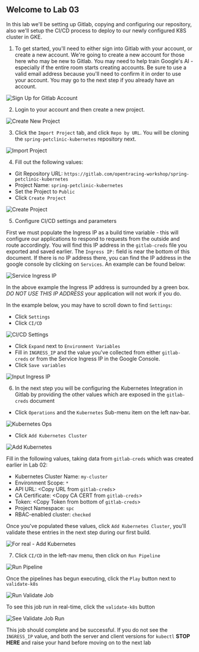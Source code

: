 Welcome to Lab 03
---

In this lab we'll be setting up Gitlab, copying and configuring our repository, also we'll setup the CI/CD process to deploy to our newly configured K8S cluster in GKE.

1. To get started, you'll need to either sign into Gitlab with your account, or create a new account. We're going to create a new account for those here who may be new to Gitlab. You may need to help train Google's AI - especially if the entire room starts creating accounts. Be sure to use a valid email address because you'll need to confirm it in order to use your account. You may go to the next step if you already have an account.

![Sign Up for Gitlab Account](lab-03/images/img01.png)

2. Login to your account and then create a new project.

![Create New Project](lab-03/images/img02.png)

3. Click the `Import Project` tab, and click `Repo by URL`. You will be cloning the `spring-petclinic-kubernetes` repository next.

![Import Project](lab-03/images/img03.png)

4. Fill out the following values:

* Git Repository URL: `https://gitlab.com/opentracing-workshop/spring-petclinic-kubernetes`
* Project Name: `spring-petclinic-kubernetes`
* Set the Project to `Public`
* Click `Create Project`

![Create Project](lab-03/images/img04.png)

5. Configure CI/CD settings and parameters

First we must populate the Ingress IP as a build time variable - this will configure our applications to respond to requests from the outside and route accordingly. You will find this IP address in the `gitlab-creds` file you exported and saved earlier. The `Ingress IP:` field is near the bottom of this document. If there is no IP address there, you can find the IP address in the google console by clicking on `Services`. An example can be found below:

![Service Ingress IP](lab-03/images/img05a.png)

In the above example the Ingress IP address is surrounded by a green box. *DO NOT USE THIS IP ADDRESS* your application will not work if you do.

In the example below, you may have to scroll down to find `Settings`:

* Click `Settings`
* Click `CI/CD`

![CI/CD Settings](lab-03/images/img05b.png)

* Click `Expand` next to `Environment Variables`
* Fill in `INGRESS_IP` and the value you've collected from either `gitlab-creds` or from the Service Ingress IP in the Google Console.
* Click `Save variables`

![Input Ingress IP](lab-03/images/img05c.png)

6. In the next step you will be configuring the Kubernetes Integration in Gitlab by providing the other values which are exposed in the `gitlab-creds` document

* Click `Operations` and the `Kubernetes` Sub-menu item on the left nav-bar.

![Kubernetes Ops](lab-03/images/img06a.png)

* Click `Add Kubernetes Cluster`

![Add Kubernetes](lab-03/images/img06b.png)

Fill in the following values, taking data from `gitlab-creds` which was created earlier in Lab 02:

* Kubernetes Cluster Name: `my-cluster`
* Environment Scope: `*`
* API URL: <Copy URL from `gitlab-creds`>
* CA Certificate: <Copy CA CERT from `gitlab-creds`>
* Token: <Copy Token from bottom of `gitlab-creds`>
* Project Namespace: `spc`
* RBAC-enabled cluster: `checked`

Once you've populated these values, click `Add Kubernetes Cluster`, you'll validate these entries in the next step during our first build.

![For real - Add Kubernetes](lab-03/images/img06c.png)

7. Click `CI/CD` in the left-nav menu, then click on `Run Pipeline`

![Run Pipeline](lab-03/images/img07a.png)

Once the pipelines has begun executing, click the `Play` button next to `validate-k8s`

![Run Validate Job](lab-03/images/img07b.png)

To see this job run in real-time, click the `validate-k8s` button

![See Validate Job Run](lab-03/images/img07c.png)

This job should complete and be successful. If you do not see the `INGRESS_IP` value, and both the server and client versions for `kubectl` **STOP HERE** and raise your hand before moving on to the next lab